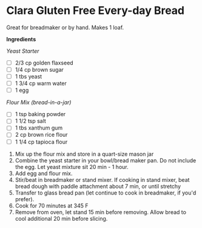 <h1>Clara Gluten Free Every-day Bread </h1>
Great for breadmaker or by hand. Makes 1 loaf.

**Ingredients**

*Yeast Starter*
- [ ] 2/3 cp golden flaxseed
- [ ] 1/4 cp brown sugar
- [ ] 1 tbs yeast
- [ ] 1 3/4 cp warm water
- [ ] 1 egg

*Flour Mix (bread-in-a-jar)*
- [ ] 1 tsp baking powder
- [ ] 1 1/2 tsp salt
- [ ] 1 tbs xanthum gum
- [ ] 2 cp brown rice flour
- [ ] 1 1/4 cp tapioca flour
1. Mix up the flour mix and store in a quart-size mason jar
2. Combine the yeast starter in your bowl/bread maker pan. Do not include the egg. Let yeast mixture sit 20 min - 1 hour. 
3. Add egg and flour mix.
4. Stir/beat in breadmaker or stand mixer. If cooking in stand mixer, beat bread dough with paddle attachment about 7 min, or until stretchy
5. Transfer to glass bread pan (let continue to cook in breadmaker, if you'd prefer).
6. Cook for 70 minutes at 345 F
7. Remove from oven, let stand 15 min before removing. Allow bread to cool additional 20 min before slicing. 

